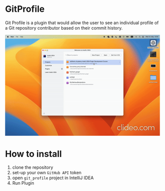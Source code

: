 # GitProfile
Git Profile is a plugin that would allow the user to see an individual profile of a Git repository contributor based on their commit history.

<img src="data/plugin.gif"  alt="Here is the example"/>

# How to install
1) clone the repository
2) set-up your own `GitHub API` token
3) open `git_profile` project in IntelliJ IDEA
4) Run Plugin
